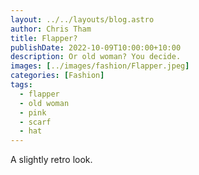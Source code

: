 ```yaml
---
layout: ../../layouts/blog.astro
author: Chris Tham
title: Flapper?
publishDate: 2022-10-09T10:00:00+10:00
description: Or old woman? You decide.
images: [../images/fashion/Flapper.jpeg]
categories: [Fashion]
tags:
  - flapper
  - old woman
  - pink
  - scarf
  - hat
---
```


A slightly retro look.
